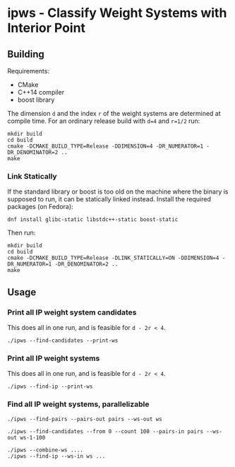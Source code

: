 ipws - Classify Weight Systems with Interior Point
==================================================

Building
--------

Requirements:

- CMake
- C++14 compiler
- boost library

The dimension `d` and the index `r` of the weight systems are determined at compile time.
For an ordinary release build with `d=4` and `r=1/2` run:

```
mkdir build
cd build
cmake -DCMAKE_BUILD_TYPE=Release -DDIMENSION=4 -DR_NUMERATOR=1 -DR_DENOMINATOR=2 ..
make
```

### Link Statically

If the standard library or boost is too old on the machine where the binary is supposed to run, it can be statically linked instead.
Install the required packages (on Fedora):

```
dnf install glibc-static libstdc++-static boost-static
```

Then run:

```
mkdir build
cd build
cmake -DCMAKE_BUILD_TYPE=Release -DLINK_STATICALLY=ON -DDIMENSION=4 -DR_NUMERATOR=1 -DR_DENOMINATOR=2 ..
make
```

Usage
-----

### Print all IP weight system candidates

This does all in one run, and is feasible for `d - 2r < 4`.

```
./ipws --find-candidates --print-ws
```

### Print all IP weight systems

This does all in one run, and is feasible for `d - 2r < 4`.

```
./ipws --find-ip --print-ws
```

### Find all IP weight systems, parallelizable

```
./ipws --find-pairs --pairs-out pairs --ws-out ws

./ipws --find-candidates --from 0 --count 100 --pairs-in pairs --ws-out ws-1-100

./ipws --combine-ws ....
./ipws --find-ip --ws-in ws ...
```

